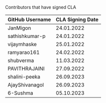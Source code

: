 Contributors that have signed CLA

| GitHub Username | CLA Signing Date |
|---------------------|-----------|
| JanMigon | 24.01.2022 |
| sathishkumar-p | 24.01.2022 |
| vijaymhaske | 25.01.2022 |
| ramyarao161 | 24.02.2022 |
| shubverma | 11.03.2022 |
| PAVITHRAJAINI | 27.09.2022 |
| shalini-peeka | 26.09.2023 |
| AjayShivanagol | 26.09.2023 |
| 6-Sushma | 05.10.2023 |
